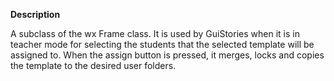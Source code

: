 **Description**

A subclass of the wx Frame class. It is used by GuiStories when it is in teacher mode for selecting the students that the selected template will be assigned to. When the assign button is pressed, it merges, locks and copies the template to the desired user folders.